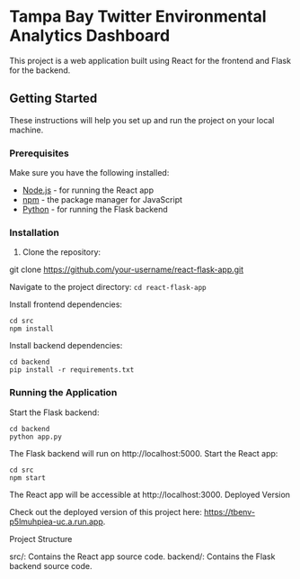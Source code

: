 # Tampa Bay Twitter Environmental Analytics Dashboard

This project is a web application built using React for the frontend and Flask for the backend. 

## Getting Started

These instructions will help you set up and run the project on your local machine.

### Prerequisites

Make sure you have the following installed:

- [Node.js](https://nodejs.org/) - for running the React app
- [npm](https://www.npmjs.com/) - the package manager for JavaScript
- [Python](https://www.python.org/) - for running the Flask backend

### Installation

1. Clone the repository:

git clone https://github.com/your-username/react-flask-app.git

Navigate to the project directory:
```cd react-flask-app```

Install frontend dependencies:
```
cd src
npm install
```

Install backend dependencies:
```
cd backend
pip install -r requirements.txt
```
### Running the Application

Start the Flask backend:
```
cd backend
python app.py
```
The Flask backend will run on http://localhost:5000.
Start the React app:

```
cd src
npm start
```
The React app will be accessible at http://localhost:3000.
Deployed Version

Check out the deployed version of this project here: https://tbenv-p5lmuhpiea-uc.a.run.app.

Project Structure

src/: Contains the React app source code.
backend/: Contains the Flask backend source code.

